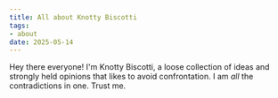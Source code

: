 ```yaml
---
title: All about Knotty Biscotti
tags:
- about
date: 2025-05-14
---
```

Hey there everyone! I'm Knotty Biscotti, a loose collection of ideas and strongly held opinions that likes to avoid confrontation. I am *all* the contradictions in one. Trust me.
